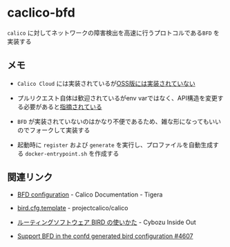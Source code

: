 # caclico-bfd

`calico` に対してネットワークの障害検出を高速に行うプロトコルである`BFD` を実装する

## メモ

- `Calico Cloud` には実装されているが[OSS版には実装されていない](https://docs.tigera.io/calico-cloud/reference/resources/bfdconfig)

- プルリクエスト自体は歓迎されているがenv varではなく、API構造を変更する必要があると[指摘されている](https://github.com/projectcalico/calico/issues/4607)

-  `BFD` が実装されていないのはかなり不便であるため、雑な形になってもいいのでフォークして実装する

- 起動時に `register` および `generate` を実行し、プロファイルを自動生成する `docker-entrypoint.sh` を作成する

## 関連リンク

- [BFD configuration](https://docs.tigera.io/calico-cloud/reference/resources/bfdconfig) - Calico Documentation - Tigera

- [bird.cfg.template](https://github.com/projectcalico/calico/blob/master/confd/etc/calico/confd/templates/bird.cfg.template) - projectcalico/calico

- [ルーティングソフトウェア BIRD の使いかた](https://blog.cybozu.io/entry/bird) - Cybozu Inside Out

- [Support BFD in the confd generated bird configuration #4607](https://github.com/projectcalico/calico/issues/4607)